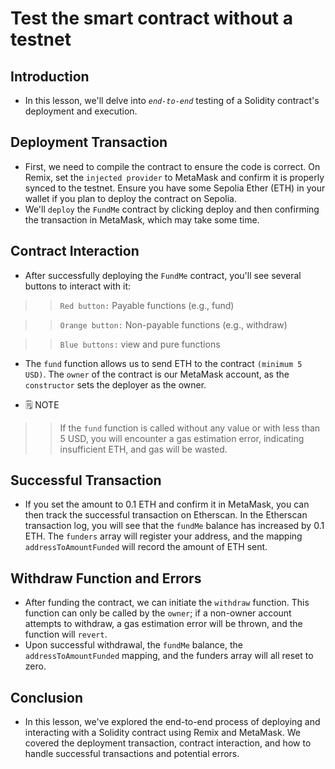 # Test the smart contract without a testnet

## Introduction
- In this lesson, we'll delve into *`end-to-end`* testing of a Solidity contract's deployment and execution.

## Deployment Transaction
- First, we need to compile the contract to ensure the code is correct. On Remix, set the `injected provider` to MetaMask and confirm it is properly synced to the testnet. Ensure you have some Sepolia Ether (ETH) in your wallet if you plan to deploy the contract on Sepolia.
- We'll `deploy` the `FundMe` contract by clicking deploy and then confirming the transaction in MetaMask, which may take some time.

## Contract Interaction
- After successfully deploying the `FundMe` contract, you'll see several buttons to interact with it:

>> `Red button:` Payable functions (e.g., fund)

>> `Orange button:` Non-payable functions (e.g., withdraw)

>> `Blue buttons:` view and pure functions

- The `fund` function allows us to send ETH to the contract `(minimum 5 USD)`. The `owner` of the contract is our MetaMask account, as the `constructor` sets the deployer as the owner.

- 🗒️ NOTE

>> If the `fund` function is called without any value or with less than 5 USD, you will encounter a gas estimation error, indicating insufficient ETH, and gas will be wasted.

## Successful Transaction
- If you set the amount to 0.1 ETH and confirm it in MetaMask, you can then track the successful transaction on Etherscan. In the Etherscan transaction log, you will see that the `fundMe` balance has increased by 0.1 ETH. The `funders` array will register your address, and the mapping `addressToAmountFunded` will record the amount of ETH sent.

## Withdraw Function and Errors
- After funding the contract, we can initiate the `withdraw` function. This function can only be called by the `owner`; if a non-owner account attempts to withdraw, a gas estimation error will be thrown, and the function will `revert`.
- Upon successful withdrawal, the `fundMe` balance, the `addressToAmountFunded` mapping, and the funders array will all reset to zero.

## Conclusion
- In this lesson, we've explored the end-to-end process of deploying and interacting with a Solidity contract using Remix and MetaMask. We covered the deployment transaction, contract interaction, and how to handle successful transactions and potential errors.
